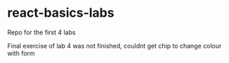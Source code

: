 # react-basics-labs
Repo for the first 4 labs

Final exercise of lab 4 was not finished, couldnt get chip to change colour with form

